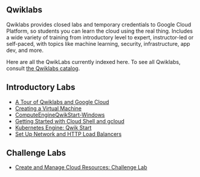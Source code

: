 ## Qwiklabs 

Qwiklabs provides closed labs and temporary credentials to Google Cloud Platform, so students you can learn the cloud using the real thing. Includes a wide variety of training from introductory level to expert, instructor-led or self-paced, with topics like machine learning, security, infrastructure, app dev, and more. 

Here are all the QwikLabs currently indexed here.  To see all Qwiklabs, consult [the Qwiklabs catalog](https://www.qwiklabs.com/).

## Introductory Labs

* [A Tour of Qwiklabs and Google Cloud](QL-ATourofQwiklabs.md)
* [Creating a Virtual Machine](QL-VM.md)
* [ComputeEngineQwikStart-Windows](QL-CEQwikstartWindows.md)
* [Getting Started with Cloud Shell and gcloud](QL-GettingStartedwithCloudShell.md)
* [Kubernetes Engine: Qwik Start](QL-KubernetesEngineQwikStart.md)
* [Set Up Network and HTTP Load Balancers](QL-SetUpNetworkandHTTPLoadBalancers.md)

## Challenge Labs
* [Create and Manage Cloud Resources: Challenge Lab](QL-CreateandManageCloudResourcesChallengeLab.md)
